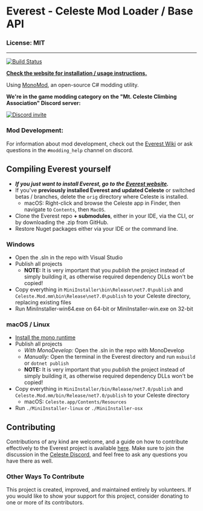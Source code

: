# Everest - Celeste Mod Loader / Base API

### License: MIT

----

[![Build Status](https://dev.azure.com/EverestAPI/Everest/_apis/build/status/EverestAPI.Everest?branchName=dev)](https://dev.azure.com/EverestAPI/Everest/_build?definitionId=3)

[**Check the website for installation / usage instructions.**](https://everestapi.github.io/)

Using [MonoMod](https://github.com/MonoMod/MonoMod), an open-source C# modding utility.

**We're in the game modding category on the "Mt. Celeste Climbing Association" Discord server:**

[![Discord invite](github/invite.png)](https://discord.gg/6qjaePQ)

### Mod Development:
For information about mod development, check out the [Everest Wiki](https://github.com/EverestAPI/Resources/wiki) or ask questions in the `#modding_help` channel on discord.

## Compiling Everest yourself
- ***If you just want to install Everest, go to the [Everest website](https://everestapi.github.io/).***
- If you've **previously installed Everest and updated Celeste** or switched betas / branches, delete the `orig` directory where Celeste is installed.
    - macOS: Right-click and browse the Celeste app in Finder, then navigate to `Contents`, then `MacOS`.
- Clone the Everest repo **+ submodules**, either in your IDE, via the CLI, or by downloading the .zip from GitHub.
- Restore Nuget packages either via your IDE or the command line.

### Windows
- Open the .sln in the repo with Visual Studio
- Publish all projects
    - **NOTE:** It is very important that you *publish* the project instead of simply building it, as otherwise required dependency DLLs won't be copied!
- Copy everything in `MiniInstaller\bin\Release\net7.0\publish` and `Celeste.Mod.mm\bin\Release\net7.0\publish` to your Celeste directory, replacing existing files
- Run MiniInstaller-win64.exe on 64-bit or MiniInstaller-win.exe on 32-bit

### macOS / Linux
- [Install the mono runtime](https://www.mono-project.com/download/stable/)
- Publish all projects
    - _With MonoDevelop:_ Open the .sln in the repo with MonoDevelop
    - _Manually:_ Open the terminal in the Everest directory and run `msbuild` or `dotnet publish`
    - **NOTE:** It is very important that you *publish* the project instead of simply building it, as otherwise required dependency DLLs won't be copied!
- Copy everything in `MiniInstaller/bin/Release/net7.0/publish` and `Celeste.Mod.mm/bin/Release/net7.0/publish` to your Celeste directory
    - macOS: `Celeste.app/Contents/Resources`
- Run `./MiniInstaller-linux` or `./MiniInstaller-osx`

## Contributing
Contributions of any kind are welcome, and a guide on how to contribute effectively to the Everest project is available [here](./CONTRIBUTING.md).
Make sure to join the discussion in the [Celeste Discord](https://discord.gg/6qjaePQ), and feel free to ask any questions you have there as well.

### Other Ways To Contribute
This project is created, improved, and maintained entirely by volunteers.
If you would like to show your support for this project, consider donating to one or more of its contributors.

